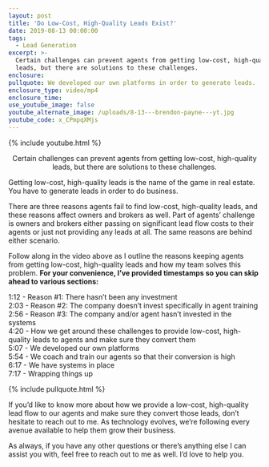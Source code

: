 ```yaml
---
layout: post
title: 'Do Low-Cost, High-Quality Leads Exist?'
date: 2019-08-13 00:00:00
tags:
  - Lead Generation
excerpt: >-
  Certain challenges can prevent agents from getting low-cost, high-quality
  leads, but there are solutions to these challenges.
enclosure:
pullquote: We developed our own platforms in order to generate leads.
enclosure_type: video/mp4
enclosure_time:
use_youtube_image: false
youtube_alternate_image: /uploads/8-13---brendon-payne---yt.jpg
youtube_code: x_CPmpqXMjs
---
```


{% include youtube.html %}

<center>Certain challenges can prevent agents from getting low-cost, high-quality leads, but there are solutions to these challenges.</center>

Getting low-cost, high-quality leads is the name of the game in real estate. You have to generate leads in order to do business.

There are three reasons agents fail to find low-cost, high-quality leads, and these reasons affect owners and brokers as well. Part of agents’ challenge is owners and brokers either passing on significant lead flow costs to their agents or just not providing any leads at all. The same reasons are behind either scenario.

Follow along in the video above as I outline the reasons keeping agents from getting low-cost, high-quality leads and how my team solves this problem. **For your convenience, I’ve provided timestamps so you can skip ahead to various sections:**

1:12 - Reason \#1: There hasn’t been any investment&nbsp;<br>2:03 - Reason \#2: The company doesn’t invest specifically in agent training&nbsp;<br>2:56 - Reason \#3: The company and/or agent hasn’t invested in the systems&nbsp;<br>4:20 - How we get around these challenges to provide low-cost, high-quality leads to agents and make sure they convert them&nbsp;<br>5:07 - We developed our own platforms&nbsp;<br>5:54 - We coach and train our agents so that their conversion is high&nbsp;<br>6:17 - We have systems in place&nbsp;<br>7:17 - Wrapping things up

{% include pullquote.html %}

If you’d like to know more about how we provide a low-cost, high-quality lead flow to our agents and make sure they convert those leads, don’t hesitate to reach out to me. As technology evolves, we’re following every avenue available to help them grow their business.

As always, if you have any other questions or there’s anything else I can assist you with, feel free to reach out to me as well. I’d love to help you.